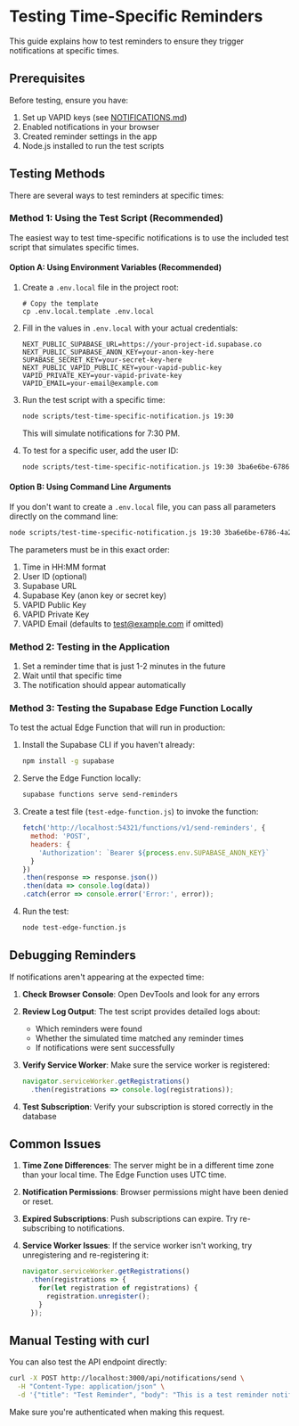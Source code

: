 # Testing Time-Specific Reminders

This guide explains how to test reminders to ensure they trigger notifications at specific times.

## Prerequisites

Before testing, ensure you have:

1. Set up VAPID keys (see [NOTIFICATIONS.md](./NOTIFICATIONS.md))
2. Enabled notifications in your browser
3. Created reminder settings in the app
4. Node.js installed to run the test scripts

## Testing Methods

There are several ways to test reminders at specific times:

### Method 1: Using the Test Script (Recommended)

The easiest way to test time-specific notifications is to use the included test script that simulates specific times.

#### Option A: Using Environment Variables (Recommended)

1. Create a `.env.local` file in the project root:
   ```
   # Copy the template
   cp .env.local.template .env.local
   ```

2. Fill in the values in `.env.local` with your actual credentials:
   ```
   NEXT_PUBLIC_SUPABASE_URL=https://your-project-id.supabase.co
   NEXT_PUBLIC_SUPABASE_ANON_KEY=your-anon-key-here
   SUPABASE_SECRET_KEY=your-secret-key-here
   NEXT_PUBLIC_VAPID_PUBLIC_KEY=your-vapid-public-key
   VAPID_PRIVATE_KEY=your-vapid-private-key
   VAPID_EMAIL=your-email@example.com
   ```

3. Run the test script with a specific time:
   ```bash
   node scripts/test-time-specific-notification.js 19:30
   ```
   This will simulate notifications for 7:30 PM.

4. To test for a specific user, add the user ID:
   ```bash
   node scripts/test-time-specific-notification.js 19:30 3ba6e6be-6786-4a2f-b2cc-1e9062cb7ad1
   ```

#### Option B: Using Command Line Arguments

If you don't want to create a `.env.local` file, you can pass all parameters directly on the command line:

```bash
node scripts/test-time-specific-notification.js 19:30 3ba6e6be-6786-4a2f-b2cc-1e9062cb7ad1 https://your-project-id.supabase.co your-anon-key your-vapid-public-key your-vapid-private-key
```

The parameters must be in this exact order:
1. Time in HH:MM format
2. User ID (optional)
3. Supabase URL
4. Supabase Key (anon key or secret key)
5. VAPID Public Key
6. VAPID Private Key
7. VAPID Email (defaults to test@example.com if omitted)

### Method 2: Testing in the Application

1. Set a reminder time that is just 1-2 minutes in the future
2. Wait until that specific time
3. The notification should appear automatically

### Method 3: Testing the Supabase Edge Function Locally

To test the actual Edge Function that will run in production:

1. Install the Supabase CLI if you haven't already:
   ```bash
   npm install -g supabase
   ```

2. Serve the Edge Function locally:
   ```bash
   supabase functions serve send-reminders
   ```

3. Create a test file (`test-edge-function.js`) to invoke the function:
   ```javascript
   fetch('http://localhost:54321/functions/v1/send-reminders', {
     method: 'POST',
     headers: {
       'Authorization': `Bearer ${process.env.SUPABASE_ANON_KEY}`
     }
   })
   .then(response => response.json())
   .then(data => console.log(data))
   .catch(error => console.error('Error:', error));
   ```

4. Run the test:
   ```bash
   node test-edge-function.js
   ```

## Debugging Reminders

If notifications aren't appearing at the expected time:

1. **Check Browser Console**: Open DevTools and look for any errors

2. **Review Log Output**: The test script provides detailed logs about:
   - Which reminders were found
   - Whether the simulated time matched any reminder times
   - If notifications were sent successfully

3. **Verify Service Worker**: Make sure the service worker is registered:
   ```javascript
   navigator.serviceWorker.getRegistrations()
     .then(registrations => console.log(registrations));
   ```

4. **Test Subscription**: Verify your subscription is stored correctly in the database

## Common Issues

1. **Time Zone Differences**: The server might be in a different time zone than your local time. The Edge Function uses UTC time.

2. **Notification Permissions**: Browser permissions might have been denied or reset.

3. **Expired Subscriptions**: Push subscriptions can expire. Try re-subscribing to notifications.

4. **Service Worker Issues**: If the service worker isn't working, try unregistering and re-registering it:
   ```javascript
   navigator.serviceWorker.getRegistrations()
     .then(registrations => {
       for(let registration of registrations) {
         registration.unregister();
       }
     });
   ```

## Manual Testing with curl

You can also test the API endpoint directly:

```bash
curl -X POST http://localhost:3000/api/notifications/send \
  -H "Content-Type: application/json" \
  -d '{"title": "Test Reminder", "body": "This is a test reminder notification", "type": "meal_reminder"}'
```

Make sure you're authenticated when making this request. 
